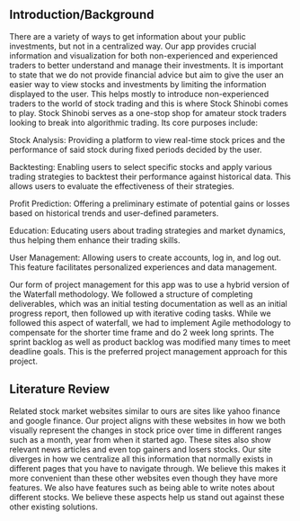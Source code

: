 ## Introduction/Background

There are a variety of ways to get information about your public investments, but not in a centralized way. Our app
provides crucial information and visualization for both non-experienced and experienced traders to better understand and
manage their investments. It is important to state that we do not provide financial advice but aim to give the user an
easier way to view stocks and investments by limiting the information displayed to the user. This helps mostly to
introduce non-experienced traders to the world of stock trading and this is where Stock Shinobi comes to play. Stock
Shinobi serves as a one-stop shop for amateur stock traders looking to break into algorithmic trading. Its core purposes
include:

Stock Analysis: Providing a platform to view real-time stock prices and the performance of said stock during fixed
periods decided by the user.

Backtesting: Enabling users to select specific stocks and apply various trading strategies to backtest their performance
against historical data. This allows users to evaluate the effectiveness of their strategies.

Profit Prediction: Offering a preliminary estimate of potential gains or losses based on historical trends and
user-defined parameters.

Education: Educating users about trading strategies and market dynamics, thus helping them enhance their trading skills.

User Management: Allowing users to create accounts, log in, and log out. This feature facilitates personalized
experiences and data management.

Our form of project management for this app was to use a hybrid version of the Waterfall methodology. We followed a
structure of completing deliverables, which was an initial testing documentation as well as an initial progress report,
then followed up with iterative coding tasks. While we followed this aspect of waterfall, we had to implement Agile
methodology to compensate for the shorter time frame and do 2 week long sprints. The sprint backlog as well as product
backlog was modified many times to meet deadline goals. This is the preferred project management approach for this
project.

## Literature Review

Related stock market websites similar to ours are sites like yahoo finance and google finance. Our project aligns with
these websites in how we both visually represent the changes in stock price over time in different ranges such as a
month, year from when it started ago. These sites also show relevant news articles and even top gainers and losers
stocks. Our site diverges in how we centralize all this information that normally exists in different pages that you
have to navigate through. We believe this makes it more convenient than these other websites even though they have more
features. We also have features such as being able to write notes about different stocks. We believe these aspects help
us stand out against these other existing solutions.
